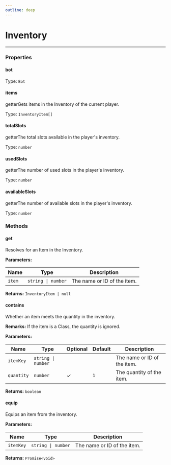 ```yaml
---
outline: deep
---
```


# Inventory

---

### Properties

#### bot

Type: `Bot`

#### items

​<Badge type="info">getter</Badge>Gets items in the Inventory of the current player.

Type: `InventoryItem[]`

#### totalSlots

​<Badge type="info">getter</Badge>The total slots available in the player's inventory.

Type: `number`

#### usedSlots

​<Badge type="info">getter</Badge>The number of used slots in the player's inventory.

Type: `number`

#### availableSlots

​<Badge type="info">getter</Badge>The number of available slots in the player's inventory.

Type: `number`

### Methods

#### get

Resolves for an Item in the Inventory.

**Parameters:**

| Name | Type | Description |
|------|------|-------------|
| `item` | `string \| number` | The name or ID of the item. |

**Returns:** `InventoryItem | null`

#### contains

Whether an item meets the quantity in the inventory.

**Remarks:** If the item is a Class, the quantity is ignored.

**Parameters:**

| Name | Type | Optional | Default | Description |
|------|------|----------|---------|-------------|
| `itemKey` | `string \| number` |  |  | The name or ID of the item. |
| `quantity` | `number` | ✓ | `1` | The quantity of the item. |

**Returns:** `boolean`

#### equip

Equips an item from the inventory.

**Parameters:**

| Name | Type | Description |
|------|------|-------------|
| `itemKey` | `string \| number` | The name or ID of the item. |

**Returns:** `Promise<void>`

